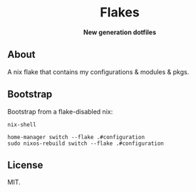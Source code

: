 <div align="center">
  <h1>Flakes</code></h1>

  <p>
    <strong>New generation dotfiles</strong>
  </p>
</div>

## About

A nix flake that contains my configurations & modules & pkgs.

## Bootstrap

Bootstrap from a flake-disabled nix:
```
nix-shell
```

```
home-manager switch --flake .#configuration
sudo nixos-rebuild switch --flake .#configuration
```

## License

MIT.
